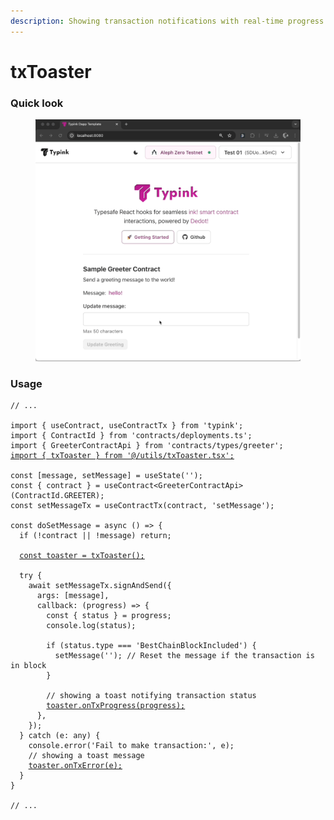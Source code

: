 ```yaml
---
description: Showing transaction notifications with real-time progress updates
---
```


# txToaster



### Quick look

<figure><img src="../.gitbook/assets/txToaster.gif" alt=""><figcaption></figcaption></figure>

### Usage

<pre class="language-tsx"><code class="lang-tsx">// ...

import { useContract, useContractTx } from 'typink';
import { ContractId } from 'contracts/deployments.ts';
import { GreeterContractApi } from 'contracts/types/greeter';
<a data-footnote-ref href="#user-content-fn-1">import { txToaster } from '@/utils/txToaster.tsx';</a>

const [message, setMessage] = useState('');
const { contract } = useContract&#x3C;GreeterContractApi>(ContractId.GREETER);
const setMessageTx = useContractTx(contract, 'setMessage');

const doSetMessage = async () => {
  if (!contract || !message) return;

  <a data-footnote-ref href="#user-content-fn-2">const toaster = txToaster();</a>
  
  try {
    await setMessageTx.signAndSend({
      args: [message],
      callback: (progress) => {
        const { status } = progress;
        console.log(status);

        if (status.type === 'BestChainBlockIncluded') {
          setMessage(''); // Reset the message if the transaction is in block
        }

        // showing a toast notifying transaction status
        <a data-footnote-ref href="#user-content-fn-3">toaster.onTxProgress(progress);</a>
      },
    });
  } catch (e: any) {
    console.error('Fail to make transaction:', e);
    // showing a toast message
    <a data-footnote-ref href="#user-content-fn-4">toaster.onTxError(e);</a>
  }
}

// ...
</code></pre>





[^1]: Import `txToaster`

[^2]: Create a toaster instance

[^3]: Updates transaction progress

[^4]: Showing transaction errors
